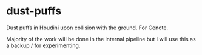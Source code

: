 # dust-puffs
Dust puffs in Houdini upon collision with the ground. For Cenote. 

Majority of the work will be done in the internal pipeline but I will use this as a backup / for experimenting. 

